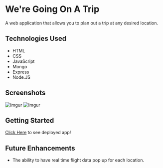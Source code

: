 # We're Going On A Trip
A web application that allows you to plan out a trip at any desired location.

## Technologies Used
* HTML
* CSS
* JavaScript
* Mongo
* Express
* Node.JS

## Screenshots
![Imgur](https://imgur.com/A1S8jFh)
![Imgur](https://imgur.com/undefined)

## Getting Started
[Click Here](sleepy-cliffs-20816.herokuapp.com/) to see deployed app!

## Future Enhancements
* The ability to have real time flight data pop up for each location.
